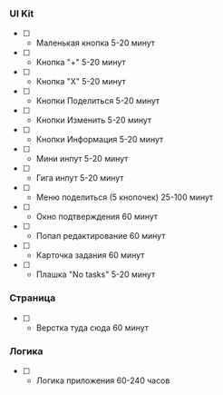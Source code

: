 ### UI Kit
- [ ] - Маленькая кнопка 5-20 минут
- [ ] - Кнопка "+" 5-20 минут
- [ ] - Кнопка "Х" 5-20 минут
- [ ] - Кнопки Поделиться 5-20 минут
- [ ] - Кнопки Изменить 5-20 минут
- [ ] - Кнопки Информация 5-20 минут
- [ ] - Мини инпут 5-20 минут
- [ ] - Гига инпут 5-20 минут
- [ ] - Меню поделиться (5 кнопочек) 25-100 минут
- [ ] - Окно подтверждения 60 минут
- [ ] - Попап редактирование 60 минут
- [ ] - Карточка задания 60 минут
- [ ] - Плашка "No tasks" 5-20 минут

### Страница
- [ ] - Верстка туда сюда 60 минут

### Логика
- [ ] - Логика приложения 60-240 часов
